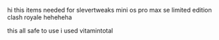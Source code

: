 hi this items needed for slevertweaks mini os pro max se limited edition clash royale heheheha 

this all safe to use i used vitamintotal
